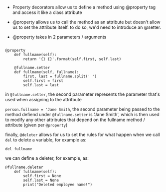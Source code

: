- Property decorators allow us to define a method using @property tag and access it like a class attribute

- @property allows us to call the method as an attribute but doesn't allow us to set the attribute itself. to do so, we'd need to introduce an @setter.

- @property takes in 2 parameters / arguments

```

@property
    def fullname(self):
        return '{} {}'.format(self.first, self.last)
    
    @fullname.setter
    def fullname(self, fullname):
        first, last = fullname.split(' ')
        self.first = first
        self.last = last

```

in `@fullname.setter`, the second parameter represents the parameter that's used when assigning to the attritbute

`person.fullname = 'Jane Smith`, the second parameter being passed to the method defiend under `@fullname.setter` is 'Jane Smith', which is then used to modify any other attributes that depend on the fullname method / attribute (given per `@property`)

finally, `@deleter` allows for us to set the rules for what happen when we call `del` to delete a variable, for example as:

```
del fullname
```

we can define a deleter, for example, as:

```
@fullname.deleter
    def fullname(self):
        self.first = None
        self.last = None
        print("Deleted employee name!")

```

